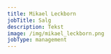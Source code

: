 ```yaml
---
title: Mikael Leckborn
jobTitle: Salg
description: Tekst
image: /img/mikael_leckborn.png
jobType: management
---
```



